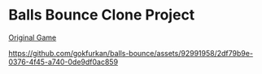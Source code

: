 # Balls Bounce Clone Project

[Original Game](https://play.google.com/store/apps/details?id=com.gergedan.idleballs)

https://github.com/gokfurkan/balls-bounce/assets/92991958/2df79b9e-0376-4f45-a740-0de9df0ac859
